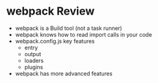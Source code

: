 # webpack Review
* webpack is a Build tool (not a task runner)
* webpack knows how to read import calls in your code
* webpack.config.js key features
    - entry
    - output
    - loaders
    - plugins
* webpack has more advanced features
